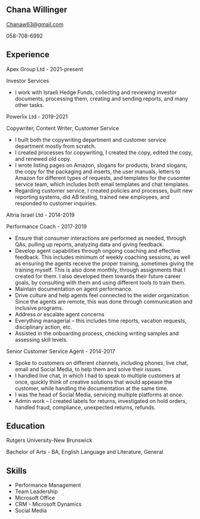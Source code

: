## Chana Willinger
   Chanaw63@gmail.com
  
   058-708-6992
   
  ## Experience

Apex Group Ltd - 2021-present

Investor Services

* I work with Israeli Hedge Funds, collecting and reviewing investor documents, processing them, creating and sending reports, and many other tasks.

Powerlix Ltd - 2019-2021

Copywriter, Content Writer, Customer Service 

* I built both the copywriting department and customer service department mostly from scratch. 
* I created processes for copywriting, I created the copy, edited the copy, and renewed old copy.
* I wrote listing pages on Amazon, slogans for products, brand slogans, the copy for the packaging and inserts, the user manuals, letters to Amazon for different types of requests, and templates for the cusomter service team, which includes both email templates and chat templates.
* Regarding customer service, I created policies and processes, built new reporting systems, did AB testing, trained new employees, and responded to customer inquiries.

Altria Israel Ltd - 2014-2019

Performance Coach - 2017-2019

*  Ensure that consumer interactions are performed as needed, through QAs, pulling up reports, analyzing data and giving feedback.
* Develop agent capabilities through ongoing coaching and effective feedback. This includes minimum of weekly coaching sessions, as well as ensuring the agents receive the proper training, sometimes giving the training myself. This is also done monthly, through assignments that I created for them. I also developed them towards their future career goals, by consulting with them and using different tools to train them.
* Maintain documentation on agent performance.
* Drive culture and help agents feel connected to the wider organization. Since the agents are remote, this was done through communication and inclusive programs.
* Address or escalate agent concerns
* Everything managerial – this includes time reports, vacation requests, disciplinary action, etc.
* Assisted in the onboarding process, checking writing samples and assessing skill levels.

Senior Customer Service Agent - 2014-2017

* Spoke to customers on different channels, including phones, live chat, email and Social Media, to help them and solve their issues.
* I handled live chat, in which I had to speak to multiple customers at once, quickly think of creative solutions that would appease the customer, while handling the documentation at the same time.
* I was the head of Social Media, servicing multiple platforms at once.
* Admin work – I created labels for returns, investigated on hold orders, handled fraud, compliance, unexpected returns, refunds. 

## Education

Rutgers University-New Brunswick

Bachelor of Arts - BA, English Language and Literature, General

## Skills

* Performance Management
* Team Leadership
* Microsoft Office
* CRM - Microsoft Dynamics
* Social Media 
